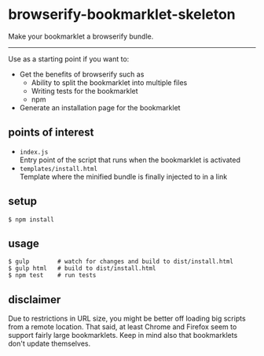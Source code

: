 # browserify-bookmarklet-skeleton

Make your bookmarklet a browserify bundle.

---

Use as a starting point if you want to:

- Get the benefits of browserify such as
  - Ability to split the bookmarklet into multiple files
  - Writing tests for the bookmarklet
  - npm
- Generate an installation page for the bookmarklet

## points of interest

- `index.js`  
  Entry point of the script that runs when the bookmarklet is activated
- `templates/install.html`  
  Template where the minified bundle is finally injected to in a link

## setup

```
$ npm install
```

## usage

```
$ gulp        # watch for changes and build to dist/install.html
$ gulp html   # build to dist/install.html
$ npm test    # run tests
```

## disclaimer

Due to restrictions in URL size, you might be better off loading big scripts
from a remote location. That said, at least Chrome and Firefox seem to
support fairly large bookmarklets. Keep in mind also that bookmarklets don't
update themselves.
